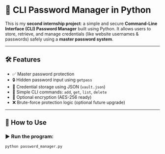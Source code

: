 # 🔐 CLI Password Manager in Python

This is my **second internship project**: a simple and secure **Command-Line Interface (CLI) Password Manager** built using Python. It allows users to store, retrieve, and manage credentials (like website usernames & passwords) safely using a **master password system**.

---

## 🛠️ Features

- ✅ Master password protection
- 🔒 Hidden password input using `getpass`
- 📂 Credential storage using JSON (`vault.json`)
- 🧾 Simple CLI commands: `add`, `get`, `list`, `delete`
- 🔐 Optional encryption (AES-256 ready)
- ❌ Brute-force protection logic (optional future upgrade)

---

## 📌 How to Use

### ▶️ Run the program:
```bash
python password_manager.py
